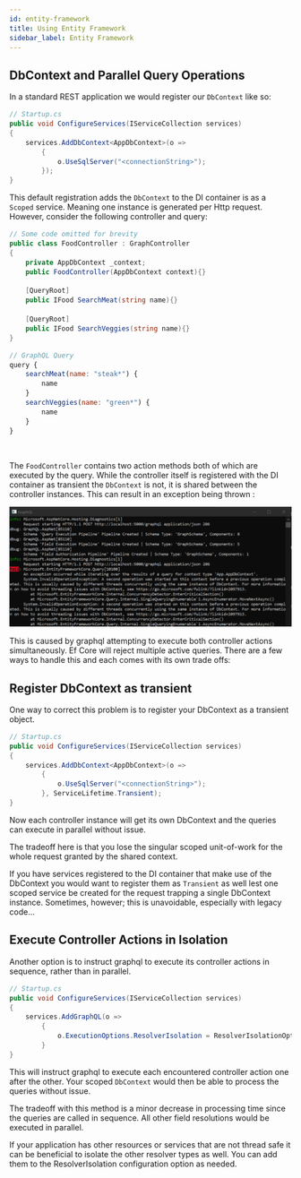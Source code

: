 ```yaml
---
id: entity-framework
title: Using Entity Framework
sidebar_label: Entity Framework
---
```


## DbContext and Parallel Query Operations
In a standard REST application we would register our `DbContext` like so:

```csharp
// Startup.cs
public void ConfigureServices(IServiceCollection services)
{
    services.AddDbContext<AppDbContext>(o =>
        {
            o.UseSqlServer("<connectionString>");
        });
}
```
This default registration adds the `DbContext` to the DI container is as a `Scoped` service. Meaning one instance is generated per Http request. However, consider the following controller and query:


<div class="sideBySideCode hljs">
<div>

```csharp
// Some code omitted for brevity
public class FoodController : GraphController
{    
    private AppDbContext _context;
    public FoodController(AppDbContext context){}

    [QueryRoot]
    public IFood SearchMeat(string name){}

    [QueryRoot]
    public IFood SearchVeggies(string name){}
}
```

</div>
<div>

```js
// GraphQL Query
query {
    searchMeat(name: "steak*") {
        name
    }
    searchVeggies(name: "green*") {
        name
    }
}
```

</div>
</div>
<br/>

The `FoodController` contains two action methods both of which are executed by the query. While the controller itself is registered with the DI container as transient the `DbContext` is not, it is shared between the controller instances.  This can result in an exception being thrown :

![Ef Core Error](../assets/ef-core-error.png)

This is caused by graphql attempting to execute both controller actions simultaneously. Ef Core will reject multiple active queries. There are a few ways to handle this and each comes with its own trade offs:

## Register DbContext as transient

One way to correct this problem is to register your DbContext
as a transient object.

```csharp
// Startup.cs
public void ConfigureServices(IServiceCollection services)
{
    services.AddDbContext<AppDbContext>(o =>
        {
            o.UseSqlServer("<connectionString>");
        }, ServiceLifetime.Transient);
}
```
Now each controller instance will get its own DbContext and the queries can execute in parallel without issue. 

The tradeoff here is that you lose the singular scoped unit-of-work for the whole request granted by the shared context. 

If you have services registered to the DI container that make use of the DbContext you would want to register them as `Transient` as well lest one scoped service be created for the request trapping a single DbContext instance. Sometimes, however; this is unavoidable, especially with legacy code...

## Execute Controller Actions in Isolation
Another option is to instruct graphql to execute its controller actions in sequence, rather than in parallel. 

```csharp
// Startup.cs
public void ConfigureServices(IServiceCollection services)
{
    services.AddGraphQL(o =>
        {
            o.ExecutionOptions.ResolverIsolation = ResolverIsolationOptions.ControllerActions;
        }
}
```
This will instruct graphql to execute each encountered controller action one after the other. Your scoped `DbContext` would then be able to process the queries without issue.

The tradeoff with this method is a minor decrease in processing time since the queries are called in sequence. All other field resolutions would be executed in parallel.

If your application has other resources or services that are not thread safe it can be beneficial to isolate the other resolver types as well. You can add them to the ResolverIsolation configuration option as needed.
